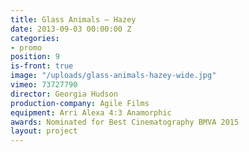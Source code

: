 ```yaml
---
title: Glass Animals — Hazey
date: 2013-09-03 00:00:00 Z
categories:
- promo
position: 9
is-front: true
image: "/uploads/glass-animals-hazey-wide.jpg"
vimeo: 73727790
director: Georgia Hudson
production-company: Agile Films
equipment: Arri Alexa 4:3 Anamorphic
awards: Nominated for Best Cinematography BMVA 2015
layout: project
---
```


